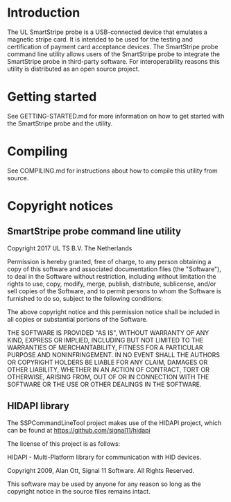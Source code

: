 # Introduction
The UL SmartStripe probe is a USB-connected device that emulates a magnetic stripe card. It is intended to be used for the testing and certification of payment card acceptance devices.
The SmartStripe probe command line utility allows users of the SmartStripe probe to integrate the SmartStripe probe in third-party software. For interoperability reasons this utility is distributed as an open source project.

# Getting started
See GETTING-STARTED.md for more information on how to get started with the SmartStripe probe and the utility.

# Compiling
See COMPILING.md for instructions about how to compile this utility from source.


# Copyright notices

## SmartStripe probe command line utility

Copyright 2017 UL TS B.V. The Netherlands

Permission is hereby granted, free of charge, to any person obtaining a copy of this software and associated documentation files (the "Software"), to deal in the Software without restriction, including without limitation the rights to use, copy, modify, merge, publish, distribute, sublicense, and/or sell copies of the Software, and to permit persons to whom the Software is furnished to do so, subject to the following conditions:

The above copyright notice and this permission notice shall be included in all copies or substantial portions of the Software.

THE SOFTWARE IS PROVIDED "AS IS", WITHOUT WARRANTY OF ANY KIND, EXPRESS OR IMPLIED, INCLUDING BUT NOT LIMITED TO THE WARRANTIES
OF MERCHANTABILITY, FITNESS FOR A PARTICULAR PURPOSE AND NONINFRINGEMENT. IN NO EVENT SHALL THE AUTHORS OR COPYRIGHT HOLDERS BE
LIABLE FOR ANY CLAIM, DAMAGES OR OTHER LIABILITY, WHETHER IN AN ACTION OF CONTRACT, TORT OR OTHERWISE, ARISING FROM, OUT OF OR
IN CONNECTION WITH THE SOFTWARE OR THE USE OR OTHER DEALINGS IN THE SOFTWARE.

## HIDAPI library

The SSPCommandLineTool project makes use of the HIDAPI project, which can be found at https://github.com/signal11/hidapi

The license of this project is as follows:

 HIDAPI - Multi-Platform library for
 communication with HID devices.

 Copyright 2009, Alan Ott, Signal 11 Software.
 All Rights Reserved.
 
 This software may be used by anyone for any reason so
 long as the copyright notice in the source files
 remains intact.
